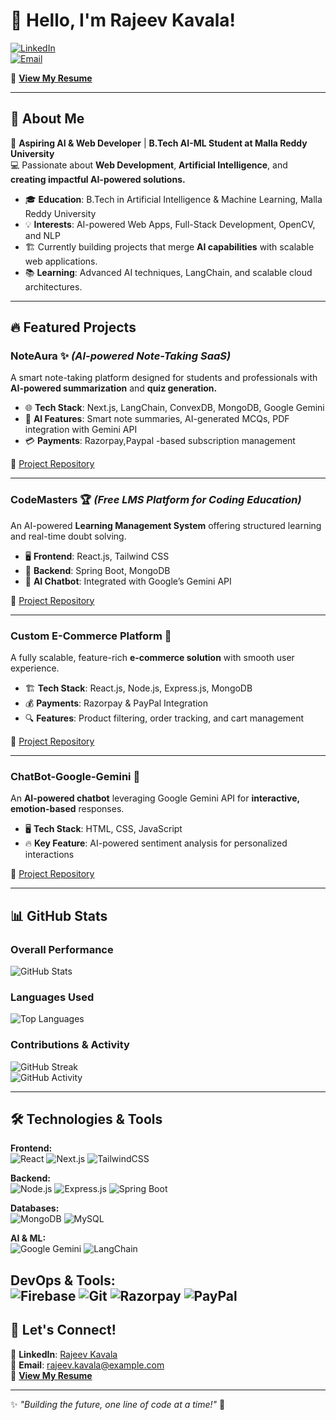 # 👋 Hello, I'm Rajeev Kavala!  

[![LinkedIn](https://img.shields.io/badge/LinkedIn-Connect-blue?style=for-the-badge&logo=linkedin)](https://www.linkedin.com/in/rajeevkavala/)  
[![Email](https://img.shields.io/badge/Email-Contact-red?style=for-the-badge&logo=gmail)](mailto:rajeevkavala37@gmail.com)  

📄 **[View My Resume](https://drive.google.com/file/d/1JJsesyIJeCBczBKKJiRir_TK0qX_LuyW/view?usp=sharing)**  

---

## 🚀 About Me  
🌟 **Aspiring AI & Web Developer** | **B.Tech AI-ML Student at Malla Reddy University**  
💻 Passionate about **Web Development**, **Artificial Intelligence**, and **creating impactful AI-powered solutions.**  

- 🎓 **Education**: B.Tech in Artificial Intelligence & Machine Learning, Malla Reddy University  
- 💡 **Interests**: AI-powered Web Apps, Full-Stack Development, OpenCV, and NLP  
- 🏗️ Currently building projects that merge **AI capabilities** with scalable web applications.  
- 📚 **Learning**: Advanced AI techniques, LangChain, and scalable cloud architectures.  

---

## 🔥 Featured Projects  

### **NoteAura** ✨ *(AI-powered Note-Taking SaaS)*  
A smart note-taking platform designed for students and professionals with **AI-powered summarization** and **quiz generation.**  
- 🌐 **Tech Stack**: Next.js, LangChain, ConvexDB, MongoDB, Google Gemini 
- 🤖 **AI Features**: Smart note summaries, AI-generated MCQs, PDF integration with Gemini API  
- 💳 **Payments**: Razorpay,Paypal -based subscription management  

🔗 [Project Repository](https://github.com/Rajeevkavala/NoteAura)  

---

### **CodeMasters** 🏆 *(Free LMS Platform for Coding Education)*  
An AI-powered **Learning Management System** offering structured learning and real-time doubt solving.  
- 🖥 **Frontend**: React.js, Tailwind CSS  
- 🔗 **Backend**: Spring Boot, MongoDB  
- 🤖 **AI Chatbot**: Integrated with Google’s Gemini API  

🔗 [Project Repository](https://github.com/Rajeevkavala/CodeMasters)  

---

### **Custom E-Commerce Platform** 🛒  
A fully scalable, feature-rich **e-commerce solution** with smooth user experience.  
- 🏗 **Tech Stack**: React.js, Node.js, Express.js, MongoDB  
- 💰 **Payments**: Razorpay & PayPal Integration  
- 🔍 **Features**: Product filtering, order tracking, and cart management  

🔗 [Project Repository](https://github.com/Rajeevkavala/CustomEcommerce)  

---

### **ChatBot-Google-Gemini** 💬  
An **AI-powered chatbot** leveraging Google Gemini API for **interactive, emotion-based** responses.  
- 🖥 **Tech Stack**: HTML, CSS, JavaScript  
- 🔥 **Key Feature**: AI-powered sentiment analysis for personalized interactions  

🔗 [Project Repository](https://github.com/Rajeevkavala/ChatBot-Gemini)  

---

## 📊 GitHub Stats  

### **Overall Performance**  
![GitHub Stats](https://github-readme-stats.vercel.app/api?username=Rajeevkavala&show_icons=true&theme=radical)  

### **Languages Used**  
![Top Languages](https://github-readme-stats.vercel.app/api/top-langs/?username=Rajeevkavala&layout=compact&theme=radical)  

### **Contributions & Activity**  
![GitHub Streak](https://github-readme-streak-stats.herokuapp.com/?user=Rajeevkavala&theme=radical)  
![GitHub Activity](https://github-profile-summary-cards.vercel.app/api/cards/profile-details?username=Rajeevkavala&theme=radical)  

---

## 🛠️ Technologies & Tools  

**Frontend:**  
![React](https://img.shields.io/badge/React-20232A?style=for-the-badge&logo=react&logoColor=61DAFB) ![Next.js](https://img.shields.io/badge/Next.js-000?style=for-the-badge&logo=nextdotjs&logoColor=white) ![TailwindCSS](https://img.shields.io/badge/TailwindCSS-38B2AC?style=for-the-badge&logo=tailwind-css&logoColor=white)  

**Backend:**  
![Node.js](https://img.shields.io/badge/Node.js-43853D?style=for-the-badge&logo=node.js&logoColor=white) ![Express.js](https://img.shields.io/badge/Express.js-000?style=for-the-badge&logo=express&logoColor=white) ![Spring Boot](https://img.shields.io/badge/Spring%20Boot-6DB33F?style=for-the-badge&logo=spring-boot&logoColor=white)  

**Databases:**  
![MongoDB](https://img.shields.io/badge/MongoDB-4EA94B?style=for-the-badge&logo=mongodb&logoColor=white) ![MySQL](https://img.shields.io/badge/MySQL-4479A1?style=for-the-badge&logo=mysql&logoColor=white)  

**AI & ML:**  
![Google Gemini](https://img.shields.io/badge/Google%20Gemini-4285F4?style=for-the-badge&logo=google&logoColor=white) ![LangChain](https://img.shields.io/badge/LangChain-000?style=for-the-badge&logo=langchain&logoColor=white)  

**DevOps & Tools:**  
![Firebase](https://img.shields.io/badge/Firebase-FFCA28?style=for-the-badge&logo=firebase&logoColor=white) ![Git](https://img.shields.io/badge/Git-F05032?style=for-the-badge&logo=git&logoColor=white) ![Razorpay](https://img.shields.io/badge/Razorpay-02042B?style=for-the-badge&logo=razorpay&logoColor=white) ![PayPal](https://img.shields.io/badge/PayPal-00457C?style=for-the-badge&logo=paypal&logoColor=white)  
---

## 🌟 Let's Connect!  
💼 **LinkedIn**: [Rajeev Kavala](https://www.linkedin.com/in/rajeevkavala/)  
📩 **Email**: [rajeev.kavala@example.com](mailto:rajeevkavala37@gmail.com)  
📄 **[View My Resume]([https://your-resume-link.com](https://drive.google.com/file/d/1q-aOWCsO6vmCrwV2BSRFldmzqdFSwyLb/view?usp=sharing))**  

---

✨ *"Building the future, one line of code at a time!"* 🚀  
